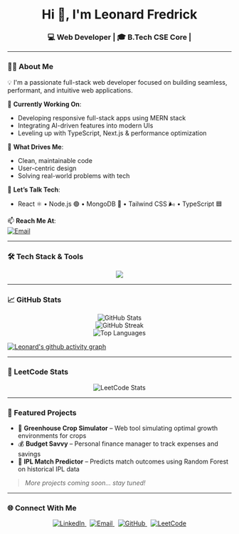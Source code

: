<h1 align="center">Hi 👋, I'm Leonard Fredrick</h1>
<h3 align="center">💻 Web Developer | 🎓 B.Tech CSE Core | 

---

### 🧑‍💻 About Me

💡 I'm a passionate full-stack web developer focused on building seamless, performant, and intuitive web applications.

🚀 **Currently Working On**:
- Developing responsive full-stack apps using MERN stack  
- Integrating AI-driven features into modern UIs  
- Leveling up with TypeScript, Next.js & performance optimization  

🧩 **What Drives Me**:
- Clean, maintainable code  
- User-centric design  
- Solving real-world problems with tech  

💬 **Let’s Talk Tech**:  
- React ⚛️ • Node.js 🟢 • MongoDB 🍃 • Tailwind CSS 🌬️ • TypeScript 🟦  

📫 **Reach Me At**:  
<a href="mailto:leonardfredrick2203@gmail.com">
  <img alt="Email" src="https://img.shields.io/badge/-leonardfredrick2203@gmail.com-D14836?style=flat-square&logo=gmail&logoColor=white" />
</a>


---

### 🛠️ Tech Stack & Tools

<p align="center">
  <img src="https://skillicons.dev/icons?i=html,css,js,ts,react,next,nodejs,express,mongodb,tailwind,git,github,vscode,figma" />
</p>

---

### 📈 GitHub Stats

<p align="center">
  <img src="https://github-readme-stats.vercel.app/api?username=Fredrick2216&show_icons=true&count_private=true&theme=tokyonight" alt="GitHub Stats" />
  <br/>
  <img src="https://streak-stats.demolab.com?user=Fredrick2216&theme=tokyonight" alt="GitHub Streak" />
  <br/>
  <img src="https://github-readme-stats.vercel.app/api/top-langs/?username=Fredrick2216&layout=compact&theme=tokyonight" alt="Top Languages" />
</p>

[![Leonard's github activity graph](https://github-readme-activity-graph.vercel.app/graph?username=Fredrick2216&bg_color=1f1f1f&color=9e4c98&line=9e4c98&point=dddd5a&area=true&hide_border=true)](https://github.com/ashutosh00710/github-readme-activity-graph)

---

### 🧠 LeetCode Stats

<p align="center">
  <img src="https://leetcard.jacoblin.cool/leonard?theme=dark&font=Marcellus&ext=contest" alt="LeetCode Stats" />
</p>

---

### 💼 Featured Projects

- 🌿 **Greenhouse Crop Simulator** – Web tool simulating optimal growth environments for crops  
- 💰 **Budget Savvy** – Personal finance manager to track expenses and savings  
- 🏏 **IPL Match Predictor** – Predicts match outcomes using Random Forest on historical IPL data  

> *More projects coming soon... stay tuned!*

---

### 🌐 Connect With Me

<p align="center">
  <a href="https://linkedin.com/in/Fredrick2216" target="_blank">
    <img alt="LinkedIn" src="https://img.shields.io/badge/-LinkedIn-0077B5?style=for-the-badge&logo=linkedin&logoColor=white" />
  </a>
  &nbsp;
  <a href="mailto:leonardfredrick2203@gmail.com" target="_blank">
    <img alt="Email" src="https://img.shields.io/badge/-Email-D14836?style=for-the-badge&logo=gmail&logoColor=white" />
  </a>
  &nbsp;
  <a href="https://github.com/Leonardfredrick" target="_blank">
    <img alt="GitHub" src="https://img.shields.io/badge/-GitHub-181717?style=for-the-badge&logo=github&logoColor=white" />
  </a>
  &nbsp;
  <a href="https://leetcode.com/leonard/" target="_blank">
    <img alt="LeetCode" src="https://img.shields.io/badge/-LeetCode-FFA116?style=for-the-badge&logo=leetcode&logoColor=black" />
  </a>
</p>
